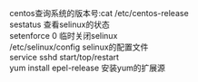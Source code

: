 centos查询系统的版本号:cat /etc/centos-release  
sestatus 查看selinux的状态  
setenforce 0 临时关闭selinux  
/etc/selinux/config selinux的配置文件  
service sshd start/top/restart  
yum install epel-release 安装yum的扩展源   

